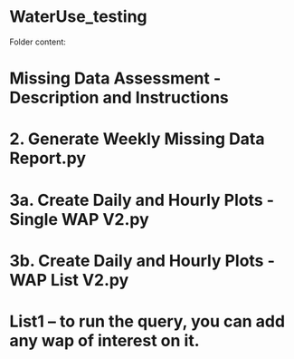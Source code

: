 # WaterUse_testing

Folder content:
# Missing Data Assessment - Description and Instructions
# 2. Generate Weekly Missing Data Report.py
# 3a. Create Daily and Hourly Plots - Single WAP V2.py
# 3b. Create Daily and Hourly Plots - WAP List V2.py
# List1 – to run the query, you can add any wap of interest on it.

